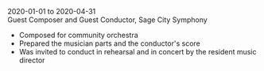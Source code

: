 2020-01-01 to 2020-04-31  
Guest Composer and Guest Conductor, Sage City Symphony

- Composed for community orchestra
- Prepared the musician parts and the conductor's score
- Was invited to conduct in rehearsal and in concert by 
  the resident music director
